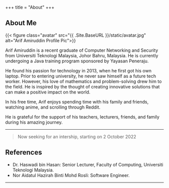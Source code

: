 +++
title = "About"
+++

## About Me

{{< figure class="avatar" src="{{ .Site.BaseURL }}/static/avatar.jpg" alt="Arif Amiruddin Profile Pic">}}

Arif Amiruddin is a recent graduate of Computer Networking and Security from Universiti Teknologi Malaysia, Johor Bahru, Malaysia. He is currently undergoing a Java training program sponsored by Yayasan Peneraju.

He found his passion for technology in 2013, when he first got his own laptop. Prior to entering university, he never saw himself as a future tech worker. However, his love of mathematics and problem-solving drew him to the field. He is inspired by the thought of creating innovative solutions that can make a positive impact on the world.

In his free time, Arif enjoys spending time with his family and friends, watching anime, and scrolling through Reddit.

He is grateful for the support of his teachers, lecturers, friends, and family during his amazing journey.

---

> Now seeking for an intership, starting on 2 October 2022

## References

* Dr. Haswadi bin Hasan: Senior Lecturer, Faculty of Computing, Universiti Teknologi Malaysia.
* Nor Aidatul Hazirah Binti Mohd Rosli: Software Engineer.
---
